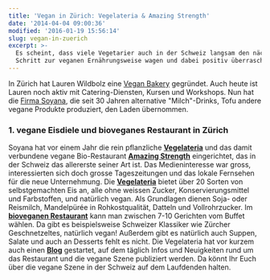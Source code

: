 ```yaml
---
title: 'Vegan in Zürich: Vegelateria & Amazing Strength'
date: '2014-04-04 09:00:36'
modified: '2016-01-19 15:56:14'
slug: vegan-in-zuerich
excerpt: >-
  Es scheint, dass viele Vegetarier auch in der Schweiz langsam den nächsten
  Schritt zur veganen Ernährungsweise wagen und dabei positiv überrascht sind.
---
```


In Zürich hat Lauren Wildbolz eine [Vegan Bakery](http://vegankitchenandbakery.ch/) gegründet. Auch heute ist Lauren noch aktiv mit Catering-Diensten, Kursen und Workshops. Nun hat die [Firma Soyana](http://www.soyana.ch/), die seit 30 Jahren alternative "Milch"-Drinks, Tofu andere vegane Produkte produziert, den Laden übernommen.

### 1\. vegane Eisdiele und bioveganes Restaurant in Zürich

Soyana hat vor einem Jahr die rein pflanzliche **[Vegelateria](http://vegelateria.ch/)** und das damit verbundene vegane Bio-Restaurant [**Amazing Strength**](http://vegelateria.ch/) eingerichtet, das in der Schweiz das allererste seiner Art ist. Das Medieninteresse war gross, interessierten sich doch grosse Tageszeitungen und das lokale Fernsehen für die neue Unternehmung. Die **[Vegelateria](http://vegelateria.ch/)** bietet über 20 Sorten von selbstgemachten Eis an, alle ohne weissen Zucker, Konservierungsmittel und Farbstoffen, und natürlich vegan. Als Grundlagen dienen Soja- oder Reismilch, Mandelpürée in Rohkostqualität, Datteln und Vollrohrzucker. Im [**bioveganen Restaurant**](http://vegelateria.ch/) kann man zwischen 7-10 Gerichten vom Buffet wählen. Da gibt es beispielsweise Schweizer Klassiker wie Zürcher Geschnetzeltes, natürlich vegan! Außerdem gibt es natürlich auch Suppen, Salate und auch an Desserts fehlt es nicht. Die Vegelateria hat vor kurzem auch einen **[Blog](http://vegelateria.wordpress.com/)** gestartet, auf dem täglich Infos und Neuigkeiten rund um das Restaurant und die vegane Szene publiziert werden. Da könnt Ihr Euch über die vegane Szene in der Schweiz auf dem Laufdenden halten.
